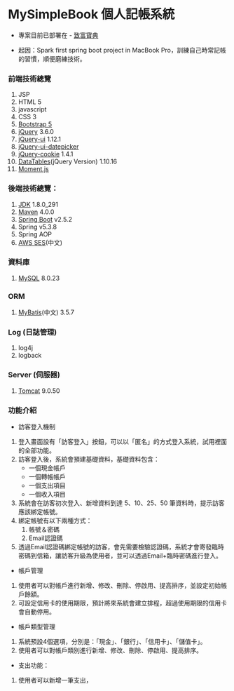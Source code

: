 # MySimpleBook 個人記帳系統

- 專案目前已部署在 - [致富寶典](https://richnote.net)

- 起因：Spark first spring boot project in MacBook Pro，訓練自己時常記帳的習慣，順便磨練技術。

### 前端技術總覽
1. JSP
2. HTML 5
3. javascript
4. CSS 3
5. [Bootstrap 5](https://getbootstrap.com)
6. [jQuery](https://jquery.com) 3.6.0
7. [jQuery-ui](https://jqueryui.com) 1.12.1
8. [jQuery-ui-datepicker](https://jqueryui.com/datepicker/)
9. [jQuery-cookie](https://plugins.jquery.com/cookie/) 1.4.1
10. [DataTables](https://datatables.net)(jQuery Version) 1.10.16
11. [Moment.js](https://momentjs.com)

### 後端技術總覽：
1. [JDK](https://www.oracle.com/tw/java/technologies/javase/javase-jdk8-downloads.html) 1.8.0_291
2. [Maven](https://maven.apache.org) 4.0.0
3. [Spring Boot](https://start.spring.io) v2.5.2
4. Spring v5.3.8
5. Spring AOP
6. [AWS SES](https://aws.amazon.com/tw/ses/)(中文)

### 資料庫
1. [MySQL](https://www.mysql.com) 8.0.23

### ORM
1. [MyBatis](https://mybatis.org/mybatis-3/zh/index.html)(中文) 3.5.7

### Log (日誌管理)
1. log4j
2. logback

### Server (伺服器)
1. [Tomcat](https://tomcat.apache.org/tomcat-9.0-doc/) 9.0.50

### 功能介紹
- 訪客登入機制
1. 登入畫面設有「訪客登入」按鈕，可以以「匿名」的方式登入系統，試用裡面的全部功能。
2. 訪客登入後，系統會預建基礎資料，基礎資料包含：
    * 一個現金帳戶
    * 一個轉帳帳戶
    * 一個支出項目
    * 一個收入項目
3. 系統會在訪客初次登入、新增資料到達 5、10、25、50 筆資料時，提示訪客應該綁定帳號。
4. 綁定帳號有以下兩種方式：
    1. 帳號＆密碼
    2. Email認證碼
5. 透過Email認證碼綁定帳號的訪客，會先需要檢驗認證碼，系統才會寄發臨時密碼到信箱，讓訪客升級為使用者，並可以透過Email+臨時密碼進行登入。

- 帳戶管理
1. 使用者可以對帳戶進行新增、修改、刪除、停啟用、提高排序，並設定初始帳戶餘額。
2. 可設定信用卡的使用期限，預計將來系統會建立排程，超過使用期限的信用卡會自動停用。

- 帳戶類型管理
1. 系統預設4個選項，分別是：「現金」、「銀行」、「信用卡」、「儲值卡」。
2. 使用者可以對帳戶類別進行新增、修改、刪除、停啟用、提高排序。

- 支出功能：
1. 使用者可以新增一筆支出，
